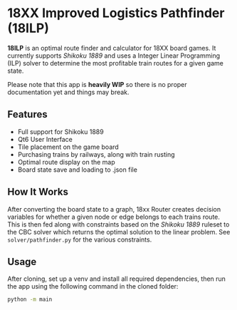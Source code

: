 # 18XX Improved Logistics Pathfinder (18ILP)

**18ILP** is an optimal route finder and calculator for 18XX board games. It currently supports *Shikoku 1889* and uses a Integer Linear Programming (ILP) solver to determine the most profitable train routes for a given game state.

Please note that this app is **heavily WIP** so there is no proper documentation yet and things may break.  

## Features

- Full support for Shikoku 1889
- Qt6 User Interface
- Tile placement on the game board
- Purchasing trains by railways, along with train rusting
- Optimal route display on the map
- Board state save and loading to .json file

## How It Works

After converting the board state to a graph, 18xx Router creates decision variables for whether a given node or edge belongs to each trains route. This is then fed along with constraints based on the *Shikoku 1889* ruleset to the CBC solver which returns the optimal solution to the linear problem. See `solver/pathfinder.py` for the various constraints.

## Usage

After cloning, set up a venv and install all required dependencies, then run the app using the following command in the cloned folder:

``` bash
python -m main
```
